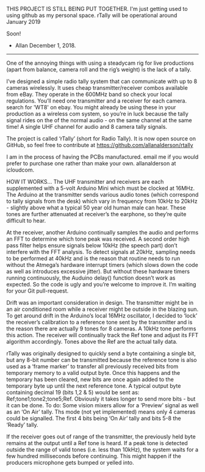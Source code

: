 THIS PROJECT IS STILL BEING PUT TOGETHER. 
I'm just getting used to using github as my personal space. rTally will be operational around January 2019

Soon!

 - Allan
 December 1, 2018.
 __________________
 
 
One of the annoying things with using a steadycam rig for live productions (apart from balance, camera roll and the rig’s weight) is the lack of a tally. 

I’ve designed a simple radio tally system that can communicate with up to 8 cameras wirelessly. It uses cheap transmitter/receiver combos available from eBay. They operate in the 600MHz band so check your local regulations. 
You’ll need one transmitter and a receiver for each camera. search for 'WT8' on ebay.
You might already be using these in your production as a wireless com system, so you’re in luck because the tally signal rides on the of the normal audio - on the same channel at the same time! A single UHF channel for audio and 8 camera tally signals. 

The project is called ‘rTally’ (short for Radio Tally). It is now open source on GitHub, so feel free to contribute at https://github.com/allanalderson/rtally

I am in the process of having the PCBs manufactured. email me if you would prefer to purchase one rather than make your own.
allanalderson at icloudcom.


HOW IT WORKS...
The UHF transmitter and receivers are each supplemented with a 5-volt Arduino Mini which must be clocked at 16MHz. 
 The Arduino at the transmitter sends various audio tones (which correspond to tally signals from the desk) which vary in frequency from 10kHz to 20kHz - slightly above what a typical 50 year old human male can hear. These tones are further attenuated at receiver’s the earphone, so they’re quite difficult to hear. 

At the receiver, another Arduino continually samples the audio and performs an FFT to determine which tone peak was received. A second order high pass filter helps ensure signals below 10kHz (the speech part) don’t interfere with the FFT analysis. 
To detect signals at 20kHz, sampling needs to be performed at 40kHz and is the reason that routine needs to run without the Atmega’s hardware interrupt timers (which slows down the code as well as introduces excessive jitter). 
But without these hardware timers running continuously, the Auduino delay() function doesn’t work as expected. So the code is ugly and you’re welcome to improve it. I’m waiting for your Git pull-request. 

Drift was an important consideration in design. The transmitter might be in an air conditioned room while a receiver might be outside in the blazing sun. To get around drift in the Arduino’s local 16MHz oscillator, I decided to ‘lock’ the receiver’s calibration to a reference tone sent by the transmitter and is the reason there are actually 9 tones for 8 cameras. A 10kHz tone performs this action. The receiver will continually track the Ref tone and adjust its FFT algorithm accordingly.  Tones above the Ref are the actual tally data. 

rTally was originally designed to quickly send a byte containing a single bit, but any 8-bit number can be transmitted because the reference tone is also used as a ‘frame marker’ to transfer all previously received bits from temporary memory to a valid output byte. Once this happens and  the temporary has been cleared, new bits are once again added to the temporary byte up until the next reference tone. A typical output byte containing decimal 19 (bits 1,2 & 5) would be sent as:
Ref;tone1;tone2;tone5;Ref. 
Obviously it takes longer to send more bits - but it can be done. 
To do: Some vision mixers allow for a ‘Preview’ signal as well as an ‘On Air’ tally. Ths mode (not yet implemented) means only 4 cameras could be signalled. The first 4 bits being ‘On Air’ tally and bits 5-8 the ‘Ready’ tally.  


If the receiver goes out of range of the transmitter, the previously held byte remains at the output until a Ref tone is heard. 
If a peak tone is detected outside the range of valid tones (i.e. less than 10kHz), the system waits for a few hundred milliseconds before continuing. This might happen if the producers microphone gets bumped or yelled into. 

